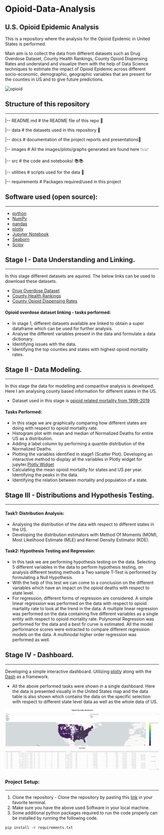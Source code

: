 # Opioid-Data-Analysis
## U.S. Opioid Epidemic Analysis

This is a repository where the analysis for the Opioid Epidemic in United States is performed.

Main aim is to collect the data from different datasets such as Drug Overdose Dataset, County Health Rankings, County Opioid Dispensing Rates and understand and visualize them with the help of Data Science techniques to estimate the impact of Opioid Epidemic across different socio-economic, demographic, geographic variables that are present for the counties in US and to give future predictions.

![opioid](https://www.hhs.gov/opioids/sites/default/files/inline-images/opioids-infographic.png)

## Structure of this repository
***
|-- README.md                       # the README file of this repo 📖 

|-- data                            # the datasets used in this repository 📃

|-- docs                            # documentation of the project reports and presentations📗

|-- images                          # All the images/plots/graphs generated are found here 📉📈

|-- src                             # the code and notebooks! 📚📚

|-- utilities                       # scripts used for the data 📃

|-- requirements                    # Packages required/used in this project


## Software used (open source):
***
+ [python](https://www.python.org/download/releases/3.0/)
+ [NumPy](https://numpy.org/)
+ [pandas](https://pandas.pydata.org/)
+ [plotly](https://plotly.com/)
+ [Jupyter Notebook](https://jupyter.org/)
+ [Seaborn](https://seaborn.pydata.org/)
+ [Scipy](https://scipy.org/)



## Stage I - Data Understanding and Linking.
***
In this stage different datasets are aquired. The below links can be used to download these datasets.

+ [Drug Overdose Dataset](https://wonder.cdc.gov/ucd-icd10.html)
+ [County Health Rankings](https://www.countyhealthrankings.org/)
+ [County Opioid Dispensing Rates](https://www.cdc.gov/drugoverdose/maps/rxcounty2019.html)

#### Opioid overdose dataset linking - tasks performed:
- In stage 1, different datasets available are linked to obtain a super dataframe which can be used for further analysis.
- Analyse the different variables present in the data and formulate a data dictionary.
- Identifying issues with the data.
- Identifying the top counties and states with highest opioid mortality rates.

## Stage II - Data Modeling.
***
In this stage the data for modelling and comparitive analysis is developed. Here I am analysing county based information for different states in the US.
- Dataset used in this stage is [opioid  related mortality from 1999-2019](https://wonder.cdc.gov/wonder/help/ucd.html#Drug/Alcohol%20Induced%20Causes)

#### Tasks Performed:
- In this stage we are graphically comparing how different states are doing with respect to opioid mortality rate.
- Histogram plot with mean and median of Normalized Deaths for entire US as a distribution.
- Adding a label column by performing a quantile distribution of the Normalized Deaths.
- Plotting the variables identified in stage1 (Scatter Plot). Developing an interactive method to display all the variables in Plotly widget for jupyter.[Plotly Widget](https://plotly.com/python/figurewidget-app/)
- Calculating the mean opioid mortality for states and US per year. Identifying the peaks in the data.
- Identifying the relation between mortality and population of a state.


## Stage III - Distributions and Hypothesis Testing.
***
#### Task1: Distribution Analysis:
- Analysing the distribution of the data with respect to different states in the US.
- Developing the distribution estimators with Method Of Moments (MOM), Most Likelihood Estimate (MLE) and Kernel Density Estimator (KDE).
#### Task2: Hypothesis Testing and Regression:
- In this task we are performing hypothesis testing on the data. Selecting 5 different variables in the data to perform hypothesis testing, on analysis different testing methods a Two sample T-Test is performed by formulating a Null Hypothesis.
- With the help of this test we can come to a conclusion on the different variables which have an impact on the opioid deaths with respect to state level.
- For regression, different forms of regression are considered. A simple linear regression was performed on the data with respect to opioid martality rate to look at the trend in the data. A multiple linear regression was performed on the data containing five different variables as a single entity with respect to opioid mortality rate. Polynomial Regression was performed for the data and a best fir curve is estimated. All the model performance scores were extracted to compare different regression models on the data. A multinodal higher order regression was performed as well. 

## Stage IV - Dashboard.
***
Developing a simple interactive dashboard. Utilizing [plotly](https://plotly.com/) along with the [Dash](https://plotly.com/dash/) as a framework.
- All the above performed tasks were shown in a single dashboard. Here the data is presented visually in the United States map and the data table is also shown which contains the data on the specific selection with respect to different state level data as well as the whole data of US.

![Dashboard](https://github.com/AjayKrishna76/Opioid-Data-Analysis/blob/main/images/ajay/stage_4/2.png)

### Project Setup:
***
1. Clone the repository - Clone the repository by pasting this [link](https://github.com/AjayKrishna76/Opioid-Data-Analysis) in your favorite terminal.
2. Make sure you have the above used Software in your local machine.
3. Some additional python packages required to run the code properly can be installed by running the following code.

```
pip install -r requirements.txt
```
